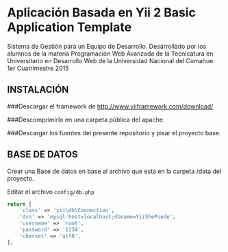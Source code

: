 Aplicación Basada en Yii 2 Basic Application Template
================================
Sistema de Gestión para un Equipo de Desarrollo. Desarrollado por los alumnos de la materia Programación Web Avanzada de la Tecnicatura en Universitario en Desarrollo Web de la Universidad Nacional del Comahue. 1er Cuatrimestre 2015

INSTALACIÓN
-----------
###Descargar el framework de http://www.yiiframework.com/download/

###Descomprimirlo en una carpeta pública del apache.

###Descargar los fuentes del presente repositorio y pisar el proyecto base.



BASE DE DATOS
-------------
Crear una Base de datos en base al archivo que esta en la carpeta /data del proyecto.

Editar el archivo `config/db.php` 

```php
return [
	'class' => 'yii\db\Connection',
	'dsn' => 'mysql:host=localhost;dbname=YiiShePuede',
	'username' => 'root',
	'password' => '1234',
	'charset' => 'utf8',
];
```
